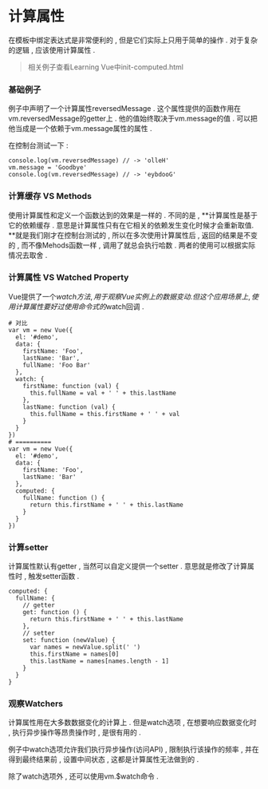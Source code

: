 # 计算属性

在模板中绑定表达式是非常便利的 , 但是它们实际上只用于简单的操作 . 对于复杂的逻辑 , 应该使用计算属性 .

> 相关例子查看Learning Vue中init-computed.html

### 基础例子

例子中声明了一个计算属性reversedMessage . 这个属性提供的函数作用在vm.reversedMessage的getter上 . 他的值始终取决于vm.message的值 . 可以把他当成是一个依赖于vm.message属性的属性 .

在控制台测试一下 :

```
console.log(vm.reversedMessage) // -> 'olleH'
vm.message = 'Goodbye'
console.log(vm.reversedMessage) // -> 'eybdooG'
```

### 计算缓存 VS Methods

使用计算属性和定义一个函数达到的效果是一样的 . 不同的是 , **计算属性是基于它的依赖缓存 . 意思是计算属性只有在它相关的依赖发生变化时候才会重新取值. **就是我们刚才在控制台测试的 , 所以在多次使用计算属性后 , 返回的结果是不变的 , 而不像Mehods函数一样 , 调用了就总会执行哈数 . 两者的使用可以根据实际情况去取舍 .

### 计算属性 VS Watched Property

Vue提供了一个$watch方法 , 用于观察Vue实例上的数据变动 . 但这个应用场景上 , 使用计算属性要好过使用命令式的$watch回调 .

```
# 对比
var vm = new Vue({
  el: '#demo',
  data: {
    firstName: 'Foo',
    lastName: 'Bar',
    fullName: 'Foo Bar'
  },
  watch: {
    firstName: function (val) {
      this.fullName = val + ' ' + this.lastName
    },
    lastName: function (val) {
      this.fullName = this.firstName + ' ' + val
    }
  }
})
# ==========
var vm = new Vue({
  el: '#demo',
  data: {
    firstName: 'Foo',
    lastName: 'Bar'
  },
  computed: {
    fullName: function () {
      return this.firstName + ' ' + this.lastName
    }
  }
})
```

### 计算setter

计算属性默认有getter , 当然可以自定义提供一个setter . 意思就是修改了计算属性时 , 触发setter函数 .

```
computed: {
  fullName: {
    // getter
    get: function () {
      return this.firstName + ' ' + this.lastName
    },
    // setter
    set: function (newValue) {
      var names = newValue.split(' ')
      this.firstName = names[0]
      this.lastName = names[names.length - 1]
    }
  }
}
```

### 观察Watchers

计算属性用在大多数数据变化的计算上 . 但是watch选项 , 在想要响应数据变化时 , 执行异步操作等昂贵操作时 , 是很有用的 .

例子中watch选项允许我们执行异步操作\(访问API\) , 限制执行该操作的频率 , 并在得到最终结果前 , 设置中间状态 , 这都是计算属性无法做到的 .

除了watch选项外 , 还可以使用vm.$watch命令 .

